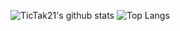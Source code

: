 ![TicTak21's github stats](https://github-readme-stats.vercel.app/api?username=TicTak21&show_icons=true&theme=onedark&count_private=true)
![Top Langs](https://github-readme-stats.vercel.app/api/top-langs/?username=TicTak21&theme=onedark&layout=compact&langs_count=10&hide=Jupiter%20Notebooks)
